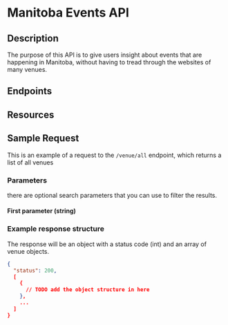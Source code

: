 # Manitoba Events API

## Description

The purpose of this API is to give users insight about events that are happening in Manitoba, without having to tread through the websites of many venues.

## Endpoints

## Resources

## Sample Request

This is an example of a request to the `/venue/all` endpoint, which returns a list of all venues

### Parameters

there are optional search parameters that you can use to filter the results.


#### First parameter (string)

### Example response structure

The response will be an object with a status code (int) and an array of venue objects.

``` json
{
  "status": 200,
  [
    {
      // TODO add the object structure in here
    },
    ...
  ]
}
```
